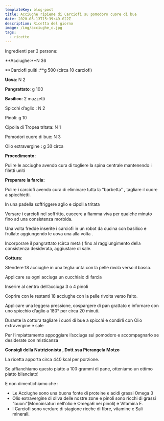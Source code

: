 ```yaml
---
templateKey: blog-post
title: Acciughe ripiene di Carciofi su pomodoro cuore di bue
date: 2020-03-13T15:39:49.022Z
description: Ricetta del giorno
image: /img/acciughe_c.jpg
tags:
  - ricette
---
```

Ingredienti per 3 persone:

**Acciughe:**N 36

**Carciofi puliti :**g 500 (circa 10 carciofi)

**Uova**: N 2

**Pangrattato**: g 100

**Basilico**: 2 mazzetti

Spicchi d’aglio : N 2

Pinoli: g 10

Cipolla di Tropea tritata: N 1

Pomodori cuore di bue: N 3

Olio extravergine : g 30 circa

**Procedimento:**

Pulire le acciughe avendo cura di togliere la spina centrale mantenendo i filetti uniti

**Preparare la farcia:**

Pulire i carciofi avendo cura di eliminare tutta la “barbetta” , tagliare il cuore a spicchietti.

In una padella soffriggere aglio e cipollla tritata

Versare i carciofi nel soffritto, cuocere a fiamma viva per qualche minuto fino ad una consistenza morbida.

Una volta fredde inserite i carciofi in un robot da cucina con basilico e frullate aggiungendo le uova una alla volta .

Incorporare il pangrattato (circa metà ) fino al raggiungimento della consistenza desiderata, aggiustare di sale.

**Cottura**:

Stendere 18 acciughe in una teglia unta con la pelle rivola verso il basso.

Applicare su ogni acciuga un cucchiaio di farcia

Inserire al centro dell’acciuga 3 o 4 pinoli

Coprire con le restanti 18 acciughe con la pelle rivolta verso l’alto.

Applicare una leggera pressione, cospargere di pan grattato e infornare con uno spicchio d’aglio a 180° per circa 20 minuti.

Durante la cottura tagliare i cuori di bue a spicchi e condirli con Olio extravergine e sale

Per l’impiattamento appoggiare l’acciuga sul pomodoro e accompagnarlo se desiderate con misticanza

**Consigli della Nutrizionista , Dott.ssa Pierangela Motzo**

La ricetta apporta circa 440 kcal per porzione. 

Se affianchiamo questo piatto a 100 grammi di pane, otteniamo un ottimo piatto bilanciato!

E non dimentichiamo che :

* Le Acciughe sono una buona fonte di proteine e acidi grassi Omega 3
* Olio extravergine di oliva delle nostre zone e pinoli sono ricchi di grassi "buoni"(Monoinsaturi nell'olio e Omega6 nei pinoli) e Vitamina E.
* I Carciofi sono verdure di stagione ricche di fibre, vitamine e Sali minerali.